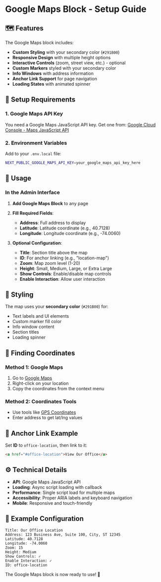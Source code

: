 # Google Maps Block - Setup Guide

## 🗺️ Features

The Google Maps block includes:
- **Custom Styling** with your secondary color (`#291B00`)
- **Responsive Design** with multiple height options
- **Interactive Controls** (zoom, street view, etc.) - optional
- **Custom Markers** styled with your secondary color
- **Info Windows** with address information
- **Anchor Link Support** for page navigation
- **Loading States** with animated spinner

## 🔧 Setup Requirements

### 1. Google Maps API Key

You need a Google Maps JavaScript API key. Get one from:
[Google Cloud Console - Maps JavaScript API](https://console.cloud.google.com/google/maps-apis/apis/maps-backend.googleapis.com)

### 2. Environment Variables

Add to your `.env.local` file:
```bash
NEXT_PUBLIC_GOOGLE_MAPS_API_KEY=your_google_maps_api_key_here
```

## 📝 Usage

### In the Admin Interface

1. **Add Google Maps Block** to any page
2. **Fill Required Fields**:
   - **Address**: Full address to display
   - **Latitude**: Latitude coordinate (e.g., 40.7128)
   - **Longitude**: Longitude coordinate (e.g., -74.0060)

3. **Optional Configuration**:
   - **Title**: Section title above the map
   - **ID**: For anchor linking (e.g., "location-map")
   - **Zoom**: Map zoom level (1-20)
   - **Height**: Small, Medium, Large, or Extra Large
   - **Show Controls**: Enable/disable map controls
   - **Enable Interaction**: Allow user interaction

## 🎨 Styling

The map uses your **secondary color** (`#291B00`) for:
- Text labels and UI elements
- Custom marker fill color
- Info window content
- Section titles
- Loading spinner

## 📍 Finding Coordinates

### Method 1: Google Maps
1. Go to [Google Maps](https://maps.google.com)
2. Right-click on your location
3. Copy the coordinates from the context menu

### Method 2: Coordinates Tools
- Use tools like [GPS Coordinates](https://www.gps-coordinates.net/)
- Enter address to get lat/lng values

## 🔗 Anchor Link Example

Set **ID** to `office-location`, then link to it:
```html
<a href="#office-location">View Our Office</a>
```

## ⚙️ Technical Details

- **API**: Google Maps JavaScript API
- **Loading**: Async script loading with callback
- **Performance**: Single script load for multiple maps
- **Accessibility**: Proper ARIA labels and keyboard navigation
- **Mobile**: Responsive and touch-friendly

## 🎯 Example Configuration

```
Title: Our Office Location
Address: 123 Business Ave, Suite 100, City, ST 12345
Latitude: 40.7128
Longitude: -74.0060
Zoom: 15
Height: Medium
Show Controls: ✓
Enable Interaction: ✓
ID: office-location
```

The Google Maps block is now ready to use! 🚀

